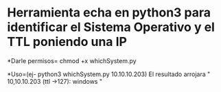 # Herramienta echa en python3 para identificar el Sistema Operativo y el TTL poniendo una IP     

*Darle permisos= chmod +x whichSystem.py

*Uso=(ej- python3 whichSystem.py 10.10.10.203) El resultado arrojara " 10,10.10.203 (ttl ->127): windows "
